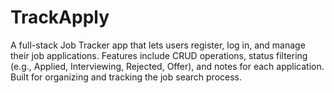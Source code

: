 # TrackApply
A full-stack Job Tracker app that lets users register, log in, and manage their job applications. Features include CRUD operations, status filtering (e.g., Applied, Interviewing, Rejected, Offer), and notes for each application. Built for organizing and tracking the job search process.
